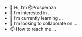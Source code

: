 - 👋 Hi, I’m @Prosperaza
- 👀 I’m interested in ...
- 🌱 I’m currently learning ...
- 💞️ I’m looking to collaborate on ...
- 📫 How to reach me ...

<!---
Prosperaza/Prosperaza is a ✨ special ✨ repository because its `README.md` (this file) appears on your GitHub profile.
You can click the Preview link to take a look at your changes.
--->
